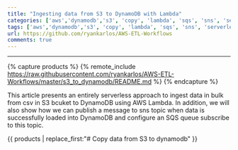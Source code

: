 ```yaml
---
title: "Ingesting data from S3 to DynamoDB with Lambda"
categories: ['aws','dynamodb','s3', 'copy', 'lambda', 'sqs', 'sns', 'serverless']
tags: ['aws','dynamodb','s3', 'copy', 'lambda', 'sqs', 'sns', 'serverless']
url: https://github.com/ryankarlos/AWS-ETL-Workflows
comments: true
---
```

___



{% capture products %}
{% remote_include https://raw.githubusercontent.com/ryankarlos/AWS-ETL-Workflows/master/s3_to_dynamodb/README.md %}
{% endcapture %}

This article presents an entirely serverless approach to ingest data in bulk from csv in S3 bcuket to DynamoDB using AWS Lambda.
In addition, we will also show how we can publish a message to sns topic when data is successfully loaded into DynamoDB
and configure an SQS queue subscribe to this topic.

{{ products | replace_first:"# Copy data from S3 to dynamodb"  }}
